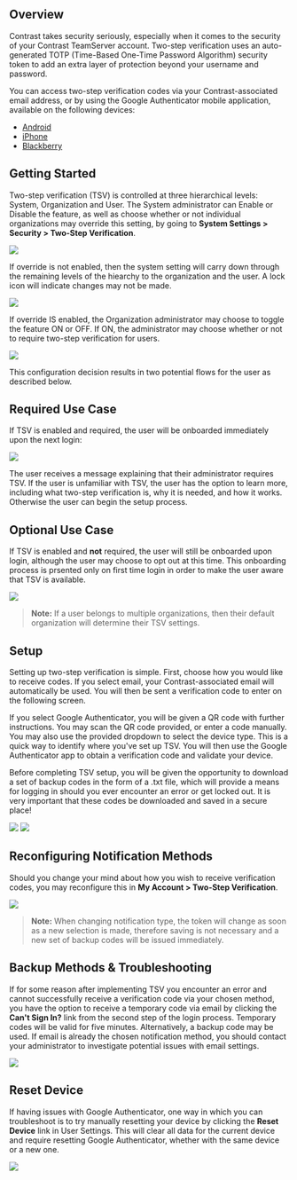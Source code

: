 <!--
title: "Two-Step Verification"
description: "Overview and instructions for using the TSV feature"
tags: "Admin system settings Two Step Verification TSV Multi Factor Authorization Security Backup Codes Google Authenticator"
-->

## Overview

Contrast takes security seriously, especially when it comes to the security of your Contrast TeamServer account.  Two-step verification uses an auto-generated TOTP (Time-Based One-Time Password Algorithm) security token to add an extra layer of protection beyond your username and password.

You can access two-step verification codes via your Contrast-associated email address, or by using the Google Authenticator mobile application, available on the following devices:

* [Android](https://play.google.com/store/apps/details?id=com.google.android.apps.authenticator2&hl=en)
* [iPhone](https://itunes.apple.com/us/app/google-authenticator/id388497605?mt=8)
* [Blackberry](https://appworld.blackberry.com/webstore/content/29401059/?lang=en&countrycode=US)


## Getting Started

Two-step verification (TSV) is controlled at three hierarchical levels: System, Organization and User.  The System administrator can Enable or Disable the feature, as well as choose whether or not individual organizations may override this setting, by going to **System Settings > Security > Two-Step Verification**.  

<a href="assets/images/TSVSystemEnabledOverrideOff.png" rel="lightbox" title="System Settings"><img class="thumbnail" src="assets/images/TSVSystemEnabledOverrideOff.png"/></a>

If override is not enabled, then the system setting will carry down through the remaining levels of the hiearchy to the organization and the user. A lock icon will indicate changes may not be made. 

<a href="assets/images/TSVOrgLocked.png" rel="lightbox" title="Locked Organization Settings"><img class="thumbnail" src="assets/images/TSVOrgLocked.png"/></a>

If override IS enabled, the Organization administrator may choose to toggle the feature ON or OFF.  If ON, the administrator may choose whether or not to require two-step verification for users.

<a href="assets/images/TSVOrgEnabledRequired.png" rel="lightbox" title="Organization Settings"><img class="thumbnail" src="assets/images/TSVOrgEnabledRequired.png"/></a>

This configuration decision results in two potential flows for the user as described below.


## Required Use Case

If TSV is enabled and required, the user will be onboarded immediately upon the next login:

<a href="assets/images/TSVOnboardReq.png" rel="lightbox" title="Required Onboarding"><img class="thumbnail" src="assets/images/TSVOnboardReq.png"/></a>

The user receives a message explaining that their administrator requires TSV.  If the user is unfamiliar with TSV, the user has the option to learn more, including what two-step verification is, why it is needed, and how it works. Otherwise the user can begin the setup process.

## Optional Use Case

If TSV is enabled and **not** required, the user will still be onboarded upon login, although the user may choose to opt out at this time.  This onboarding process is prsented only on first time login in order to make the user aware that TSV is available.

<a href="assets/images/TSVOnboardOpt.png" rel="lightbox" title="Optional Onboarding"><img class="thumbnail" src="assets/images/TSVOnboardOpt.png"/></a>

> **Note:** If a user belongs to multiple organizations, then their default organization will determine their TSV settings.


## Setup

Setting up two-step verification is simple.  First, choose how you would like to receive codes.  If you select email, your Contrast-associated email will automatically be used.  You will then be sent a verification code to enter on the following screen.  

If you select Google Authenticator, you will be given a QR code with further instructions.  You may scan the QR code provided, or enter a code manually. You may also use the provided dropdown to select the device type.  This is a quick way to identify where you've set up TSV.  You will then use the Google Authenticator app to obtain a verification code and validate your device.

Before completing TSV setup, you will be given the opportunity to download a set of backup codes in the form of a .txt file, which will provide a means for logging in should you ever encounter an error or get locked out.  It is very important that these codes be downloaded and saved in a secure place!

<a href="assets/images/TSVBackupCodes1.png" rel="lightbox" title="Backup Codes"><img class="thumbnail" src="assets/images/TSVBackupCodes1.png"/></a>
<a href="assets/images/TSVBackupCodes2.png" rel="lightbox" title="Backup Codes - Downloaded"><img class="thumbnail" src="assets/images/TSVBackupCodes2.png"/></a>


## Reconfiguring Notification Methods

Should you change your mind about how you wish to receive verification codes, you may reconfigure this in **My Account > Two-Step Verification**.

<a href="assets/images/TSVUserSettings.png" rel="lightbox" title="User Settings"><img class="thumbnail" src="assets/images/TSVUserSettings.png"/></a>

> **Note:** When changing notification type, the token will change as soon as a new selection is made, therefore saving is not necessary and a new set of backup codes will be issued immediately.


## Backup Methods & Troubleshooting

If for some reason after implementing TSV you encounter an error and cannot successfully receive a verification code via your chosen method, you have the option to receive a temporary code via email by clicking the **Can't Sign In?** link from the second step of the login process. Temporary codes will be valid for five minutes. Alternatively, a backup code may be used.  If email is already the chosen notification method, you should contact your administrator to investigate potential issues with email settings.

<a href="assets/images/TSVCantSignIn.png" rel="lightbox" title="Initiate A Temporary Verification Code"><img class="thumbnail" src="assets/images/TSVCantSignIn.png"/></a>

## Reset Device

If having issues with Google Authenticator, one way in which you can troubleshoot is to try manually resetting your device by clicking the **Reset Device** link in User Settings.  This will clear all data for the current device and require resetting Google Authenticator, whether with the same device or a new one.

<a href="assets/images/TSVResetDevice.png" rel="lightbox" title="Resetting Your Device in User Settings"><img class="thumbnail" src="assets/images/TSVResetDevice.png"/></a>

